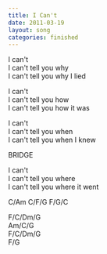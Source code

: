 ```yaml
---
title: I Can't
date: 2011-03-19
layout: song
categories: finished
---
```

I can't  
I can't tell you why  
I can't tell you why I lied

I can't  
I can't tell you how  
I can't tell you how it was

I can't  
I can't tell you when  
I can't tell you when I knew

<div class="chorus">BRIDGE</div>

I can't  
I can't tell you where  
I can't tell you where it went

<div class="chords">
C/Am  
C/F/G  
F/G/C  

F/C/Dm/G  
Am/C/G  
F/C/Dm/G  
F/G</div>
